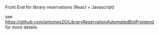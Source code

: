 Front End for library reservations (React + Javascript)

see https://github.com/antoines20/LibraryReservationAutomatedBotFrontend for more details
